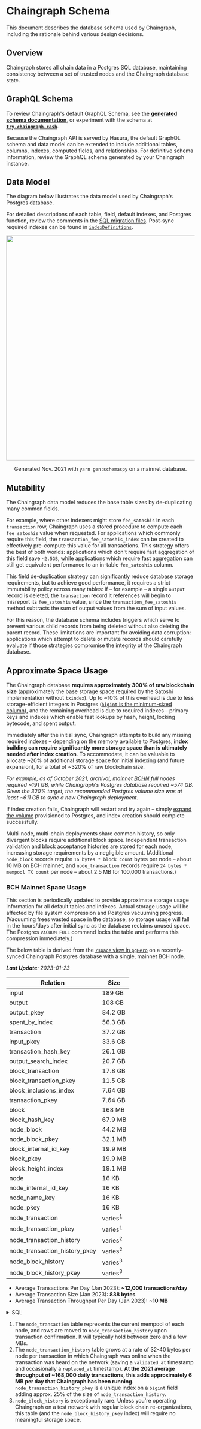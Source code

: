 # Chaingraph Schema

This document describes the database schema used by Chaingraph, including the rationale behind various design decisions.

## Overview

Chaingraph stores all chain data in a Postgres SQL database, maintaining consistency between a set of trusted nodes and the Chaingraph database state.

## GraphQL Schema

To review Chaingraph's default GraphQL Schema, see the [**generated schema documentation**](./generated-schema.md), or experiment with the schema at [**`try.chaingraph.cash`**](https://try.chaingraph.cash).

Because the Chaingraph API is served by Hasura, the default GraphQL schema and data model can be extended to include additional tables, columns, indexes, computed fields, and relationships. For definitive schema information, review the GraphQL schema generated by your Chaingraph instance.

## Data Model

The diagram below illustrates the data model used by Chaingraph's Postgres database.

For detailed descriptions of each table, field, default indexes, and Postgres function, review the comments in the [SQL migration files](../images/hasura/hasura-data/migrations/default). Post-sync required indexes can be found in [`indexDefinitions`](../src/components/db-utils.ts).

<!-- Generated using `yarn gen:schemaspy` on a database synced to mainnet -->

<p align="center"><img width="600" src="./schema.png" /></p>
<p align="center">Generated Nov. 2021 with <code>yarn gen:schemaspy</code> on a mainnet database.</p>

## Mutability

The Chaingraph data model reduces the base table sizes by de-duplicating many common fields.

For example, where other indexers might store `fee_satoshis` in each `transaction` row, Chaingraph uses a stored procedure to compute each `fee_satoshis` value when requested. For applications which commonly require this field, the `transaction_fee_satoshis_index` can be created to effectively pre-compute this value for all transactions. This strategy offers the best of both worlds: applications which don't require fast aggregation of this field save `~2.5GB`, while applications which require fast aggregation can still get equivalent performance to an in-table `fee_satoshis` column.

This field de-duplication strategy can significantly reduce database storage requirements, but to achieve good performance, it requires a strict immutability policy across many tables: if – for example – a single `output` record is deleted, the `transaction` record it references will begin to misreport its `fee_satoshis` value, since the `transaction_fee_satoshis` method subtracts the sum of output values from the sum of input values.

For this reason, the database schema includes triggers which serve to prevent various child records from being deleted without also deleting the parent record. These limitations are important for avoiding data corruption: applications which attempt to delete or mutate records should carefully evaluate if those strategies compromise the integrity of the Chaingraph database.

<!-- TODO: additional triggers to prevent corruption via deletions -->

## Approximate Space Usage

The Chaingraph database **requires approximately 300% of raw blockchain size** (approximately the base storage space required by the Satoshi implementation without `txindex`). Up to ~10% of this overhead is due to less storage-efficient integers in Postgres ([`bigint` is the minimum-sized column](../.github/CONTRIBUTING.md#use-of-bigint-for-uint32-in-postgres)), and the remaining overhead is due to required indexes – primary keys and indexes which enable fast lookups by hash, height, locking bytecode, and spent output.

Immediately after the initial sync, Chaingraph attempts to build any missing required indexes – depending on the memory available to Postgres, **index building can require significantly more storage space than is ultimately needed after index creation**. To accommodate, it can be valuable to allocate ~20% of additional storage space for initial indexing (and future expansion), for a total of ~320% of raw blockchain size.

_For example, as of October 2021, archival, mainnet [BCHN](https://bitcoincashnode.org/) full nodes required ~191 GB, while Chaingraph's Postgres database required ~574 GB. Given the 320% target, the recommended Postgres volume size was at least ~611 GB to sync a new Chaingraph deployment._

If index creation fails, Chaingraph will restart and try again – simply [expand the volume](../charts/chaingraph/readme.md#expanding-volumes) provisioned to Postgres, and index creation should complete successfully.

Multi-node, multi-chain deployments share common history, so only divergent blocks require additional block space. Independent transaction validation and block acceptance histories are stored for each node, increasing storage requirements by a negligible amount. (Additional `node_block` records require `16 bytes * block count` bytes per node – about 10 MB on BCH mainnet, and `node_transaction` records require `24 bytes * mempool TX count` per node – about 2.5 MB for 100,000 transactions.)

### BCH Mainnet Space Usage

This section is periodically updated to provide approximate storage usage information for all default tables and indexes. Actual storage usage will be affected by file system compression and Postgres vacuuming progress. (Vacuuming frees wasted space in the database, so storage usage will fall in the hours/days after initial sync as the database reclaims unused space. The Postgres `VACUUM FULL` command locks the table and performs this compression immediately.)

The below table is derived from the [`/space` view in `pgHero`](../.github/CONTRIBUTING.md#using-pghero) on a recently-synced Chaingraph Postgres database with a single, mainnet BCH node.

_**Last Update**: 2023-01-23_

| Relation                      | Size               |
| ----------------------------- | ------------------ |
| input                         | 189 GB             |
| output                        | 108 GB             |
| output_pkey                   | 84.2 GB            |
| spent_by_index                | 56.3 GB            |
| transaction                   | 37.2 GB            |
| input_pkey                    | 33.6 GB            |
| transaction_hash_key          | 26.1 GB            |
| output_search_index           | 20.7 GB            |
| block_transaction             | 17.8 GB            |
| block_transaction_pkey        | 11.5 GB            |
| block_inclusions_index        | 7.64 GB            |
| transaction_pkey              | 7.64 GB            |
| block                         | 168 MB             |
| block_hash_key                | 67.9 MB            |
| node_block                    | 44.2 MB            |
| node_block_pkey               | 32.1 MB            |
| block_internal_id_key         | 19.9 MB            |
| block_pkey                    | 19.9 MB            |
| block_height_index            | 19.1 MB            |
| node                          | 16 KB              |
| node_internal_id_key          | 16 KB              |
| node_name_key                 | 16 KB              |
| node_pkey                     | 16 KB              |
| node_transaction              | varies<sup>1</sup> |
| node_transaction_pkey         | varies<sup>1</sup> |
| node_transaction_history      | varies<sup>2</sup> |
| node_transaction_history_pkey | varies<sup>2</sup> |
| node_block_history            | varies<sup>3</sup> |
| node_block_history_pkey       | varies<sup>3</sup> |

- Average Transactions Per Day (Jan 2023): **~12,000 transactions/day**
- Average Transaction Size (Jan 2023): **838 bytes**
- Average Transaction Throughput Per Day (Jan 2023): **~10 MB**

<details><summary>SQL</summary>

```sql
SELECT (COUNT(*) / DATE_PART('doy', now())) AS avg_tx_per_day
  FROM block_transaction WHERE block_transaction.block_internal_id IN
    (SELECT block.internal_id FROM block
      WHERE block.timestamp >
        extract(epoch from TO_TIMESTAMP(DATE_PART('year', now())::text, 'YYYY')::timestamp AT time zone 'UTC'));
```

```sql
SELECT
  AVG(transaction.size_bytes) AS avg_tx_bytes,
  (SUM(transaction.size_bytes) / DATE_PART('doy', now())) AS avg_tx_bytes_per_day
  FROM transaction
    JOIN block_transaction ON transaction.internal_id = block_transaction.transaction_internal_id
  WHERE block_transaction.block_internal_id IN
    (SELECT block.internal_id FROM block
      WHERE block.timestamp >
        extract(epoch from TO_TIMESTAMP(DATE_PART('year', now())::text, 'YYYY')::timestamp AT time zone 'UTC'));
```

</details>

1. The `node_transaction` table represents the current mempool of each node, and rows are moved to `node_transaction_history` upon transaction confirmation. It will typically hold between zero and a few MBs.
2. The `node_transaction_history` table grows at a rate of 32-40 bytes per node per transaction in which Chaingraph was online when the transaction was heard on the network (saving a `validated_at` timestamp and occasionally a `replaced_at` timestamp). **At the 2021 average throughput of ~168,000 daily transactions, this adds approximately 6 MB per day that Chaingraph has been running**. `node_transaction_history_pkey` is a unique index on a `bigint` field adding approx. 25% of the size of `node_transaction_history`.
3. `node_block_history` is exceptionally rare. Unless you're operating Chaingraph on a test network with regular block chain re-organizations, this table (and the `node_block_history_pkey` index) will require no meaningful storage space.

